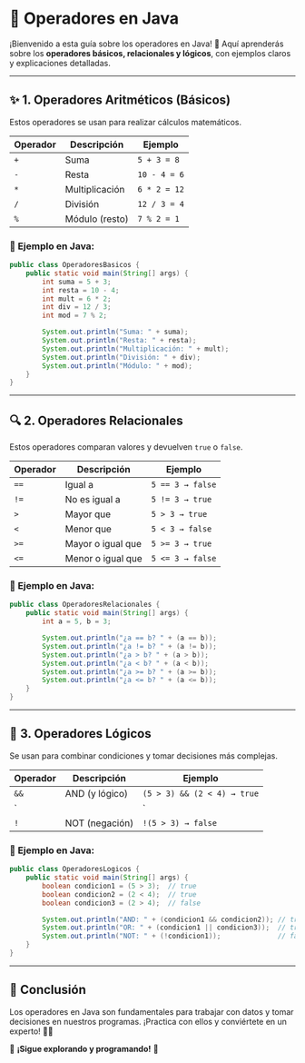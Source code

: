# 📌 Operadores en Java

¡Bienvenido a esta guía sobre los operadores en Java! 🚀 Aquí aprenderás sobre los **operadores básicos, relacionales y lógicos**, con ejemplos claros y explicaciones detalladas.

---

## ✨ 1. Operadores Aritméticos (Básicos)
Estos operadores se usan para realizar cálculos matemáticos.

| Operador | Descripción           | Ejemplo          |
|----------|-----------------------|------------------|
| `+`      | Suma                  | `5 + 3 = 8`      |
| `-`      | Resta                 | `10 - 4 = 6`     |
| `*`      | Multiplicación         | `6 * 2 = 12`     |
| `/`      | División               | `12 / 3 = 4`     |
| `%`      | Módulo (resto)         | `7 % 2 = 1`      |

### 📌 Ejemplo en Java:
```java
public class OperadoresBasicos {
    public static void main(String[] args) {
        int suma = 5 + 3;
        int resta = 10 - 4;
        int mult = 6 * 2;
        int div = 12 / 3;
        int mod = 7 % 2;

        System.out.println("Suma: " + suma);
        System.out.println("Resta: " + resta);
        System.out.println("Multiplicación: " + mult);
        System.out.println("División: " + div);
        System.out.println("Módulo: " + mod);
    }
}
```

---

## 🔍 2. Operadores Relacionales
Estos operadores comparan valores y devuelven `true` o `false`.

| Operador | Descripción                | Ejemplo    |
|----------|----------------------------|------------|
| `==`     | Igual a                     | `5 == 3 → false` |
| `!=`     | No es igual a               | `5 != 3 → true`  |
| `>`      | Mayor que                   | `5 > 3 → true`   |
| `<`      | Menor que                   | `5 < 3 → false`  |
| `>=`     | Mayor o igual que           | `5 >= 3 → true`  |
| `<=`     | Menor o igual que           | `5 <= 3 → false` |

### 📌 Ejemplo en Java:
```java
public class OperadoresRelacionales {
    public static void main(String[] args) {
        int a = 5, b = 3;

        System.out.println("¿a == b? " + (a == b));
        System.out.println("¿a != b? " + (a != b));
        System.out.println("¿a > b? " + (a > b));
        System.out.println("¿a < b? " + (a < b));
        System.out.println("¿a >= b? " + (a >= b));
        System.out.println("¿a <= b? " + (a <= b));
    }
}
```

---

## 🤖 3. Operadores Lógicos
Se usan para combinar condiciones y tomar decisiones más complejas.

| Operador | Descripción       | Ejemplo             |
|----------|------------------|---------------------|
| `&&`     | AND (y lógico)    | `(5 > 3) && (2 < 4) → true` |
| `||`     | OR (o lógico)     | `(5 > 3) || (2 > 4) → true` |
| `!`      | NOT (negación)    | `!(5 > 3) → false` |

### 📌 Ejemplo en Java:
```java
public class OperadoresLogicos {
    public static void main(String[] args) {
        boolean condicion1 = (5 > 3);  // true
        boolean condicion2 = (2 < 4);  // true
        boolean condicion3 = (2 > 4);  // false

        System.out.println("AND: " + (condicion1 && condicion2)); // true
        System.out.println("OR: " + (condicion1 || condicion3));  // true
        System.out.println("NOT: " + (!condicion1));              // false
    }
}
```

---

## 🎯 Conclusión
Los operadores en Java son fundamentales para trabajar con datos y tomar decisiones en nuestros programas. ¡Practica con ellos y conviértete en un experto! 💪😎

🚀 **¡Sigue explorando y programando!** 🚀


